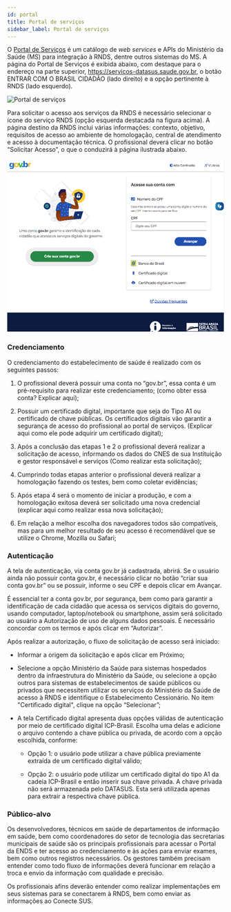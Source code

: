 ```yaml
---
id: portal
title: Portal de serviços
sidebar_label: Portal de serviços
---
```


O [Portal de Serviços](https://servicos-datasus.saude.gov.br/) é um catálogo de _web services_ e APIs do Ministério da Saúde (MS) para integração à RNDS, dentre outros sistemas do MS. A página do Portal de Serviços é exibida abaixo, com destaque para o endereço na parte superior, https://servicos-datasus.saude.gov.br, o botão ENTRAR COM O BRASIL CIDADÃO (lado direito) e a opção pertinente à RNDS (lado esquerdo).

![Portal de serviços](https://user-images.githubusercontent.com/1735792/93005243-a63f9000-f525-11ea-9c30-acff57d3dc19.jpg)

Para solicitar o acesso aos serviços da RNDS é necessário selecionar o ícone do serviço RNDS (opção esquerda destacada na figura acima). A página destino da RNDS inclui várias informações: contexto, objetivo, requisitos de acesso ao ambiente de homologação, central de atendimento e acesso à documentação técnica. O profissional deverá clicar no botão “Solicitar Acesso”, o que o conduzirá à página ilustrada abaixo.

![gov.br](../static/img/gov.br.png)

### Credenciamento

O credenciamento do estabelecimento de saúde é realizado com os seguintes passos:

1. O profissional deverá possuir uma conta no “gov.br”, essa conta é um pré-requisito para realizar este credenciamento; (como obter essa conta? Explicar aqui);

1. Possuir um certificado digital, importante que seja do Tipo A1 ou certificado de chave públicas. Os certificados digitais vão garantir a segurança de acesso do profissional ao portal de serviços. (Explicar aqui como ele pode adquirir um certificado digital);

1. Após a conclusão das etapas 1 e 2 o profissional deverá realizar a solicitação de acesso, informando os dados do CNES de sua Instituição e gestor responsável e serviços (Como realizar esta solicitação);

1. Cumprindo todas etapas anterior o profissional deverá realizar a homologação fazendo os testes, bem como coletar evidências;

1. Após etapa 4 será o momento de iniciar a produção, e com a homologação exitosa deverá ser solicitado uma nova credencial (explicar aqui como realizar essa nova solicitação);

1. Em relação a melhor escolha dos navegadores todos são compatíveis, mas para um melhor resultado de seu acesso é recomendável que se utilize o Chrome, Mozilla ou Safari;

### Autenticação

A tela de autenticação, via conta gov.br já cadastrada, abrirá. Se o usuário ainda não possuir conta gov.br, é necessário clicar no botão “criar sua conta gov.br” ou se possuir, informe o seu CPF e depois clicar em Avançar.

É essencial ter a conta gov.br, por segurança, bem como para garantir a identificação de cada cidadão que acessa os serviços digitais do governo, usando computador, laptop/notebook ou smartphone, assim será solicitado ao usuário a Autorização de uso de alguns dados pessoais. É necessário concordar com os termos e após clicar em “Autorizar”.

Após realizar a autorização, o fluxo de solicitação de acesso será iniciado:

- Informar a origem da solicitação e após clicar em Próximo;

- Selecione a opção Ministério da Saúde para sistemas hospedados dentro da infraestrutura do Ministério da Saúde, ou selecione a opção outros para sistemas de estabelecimentos de saúde públicos ou privados que necessitem utilizar os serviços do Ministério da Saúde de acesso à RNDS e identifique o Estabelecimento Cessionário. No item "Certificado digital", clique na opção “Selecionar”;

- A tela Certificado digital apresenta duas opções válidas de autenticação por meio de certificado digital ICP-Brasil. Escolha uma delas e adicione o arquivo contendo a chave pública ou privada, de acordo com a opção escolhida, conforme:

  - Opção 1: o usuário pode utilizar a chave pública previamente extraída de um certificado digital válido;

  - Opção 2: o usuário pode utilizar um certificado digital do tipo A1 da cadeia ICP-Brasil e então inserir sua chave privada. A chave privada não será armazenada pelo DATASUS. Esta será utilizada apenas para extrair a respectiva chave pública.

### Público-alvo

Os desenvolvedores, técnicos em saúde de departamentos de informação em saúde, bem como coordenadores do setor de tecnologia das secretarias municipais de saúde são os principais profissionais para acessar o Portal da ENDS e ter acesso ao credenciamento e às ações para enviar exames, bem como outros registros necessários. Os gestores também precisam entender como todo fluxo de informações deverá funcionar em relação a troca e envio da informação com qualidade e precisão.

Os profissionais afins deverão entender como realizar implementações em seus sistemas para se conectarem à RNDS, bem como enviar as informações ao Conecte SUS.
